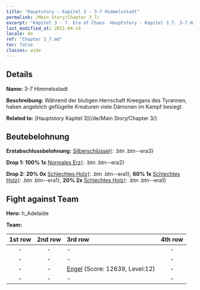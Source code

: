 ```yaml
---
title: "Hauptstory - Kapitel 3 - 3-7 Himmelsstadt"
permalink: /Main Story/Chapter 3_7/
excerpt: "Kapitel 3 - 7. Era of Chaos  Hauptstory - Kapitel 3_7. 3-7 Himmelsstadt"
last_modified_at: 2021-04-14
locale: de
ref: "Chapter 3_7.md"
toc: false
classes: wide
---
```


## Details

 **Name:** 3-7 Himmelsstadt

 **Beschreibung:** Während der blutigen Herrschaft Kreegans des Tyrannen, haben angeblich geflügelte Kreaturen viele Dämonen im Kampf besiegt.

 **Related to:** [Hauptstory Kapitel 3](/de/Main Story/Chapter 3/)

## Beutebelohnung

 **Erstabschlussbelohnung:** [Silberschlüssel](/de/Items/con_693/){: .btn .btn--era3}

 **Drop 1:** **100% 1x** [Normales Erz](/de/Items/mat_6/){: .btn .btn--era2}

 **Drop 2:** **20% 0x** [Schlechtes Holz](/de/Items/mat_1/){: .btn .btn--era1}, **60% 1x** [Schlechtes Holz](/de/Items/mat_1/){: .btn .btn--era1}, **20% 2x** [Schlechtes Holz](/de/Items/mat_1/){: .btn .btn--era1}


## Fight against Team
 **Hero:** h_Adelaide

 **Team:**


  | 1st row | 2nd row | 3rd row | 4th row |
  |:----:|:----:|:----|:----:|
  | - | - | - | - |
  | - | - | - | - |
  | - | - | [Engel](/de/units/Angel/) (Score: 12639, Level:12)  | - |
  | - | - | - | - |


